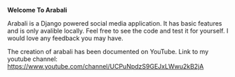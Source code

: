 **Welcome To Arabali**

Arabali is a Django powered social media application. It has basic features and is only avalible locally.
Feel free to see the code and test it for yourself. I would love any feedback you may have.


The creation of arabali has been documented on YouTube.
Link to my youtube channel: https://www.youtube.com/channel/UCPuNpdzS9GEJxLWwu2kB2jA
